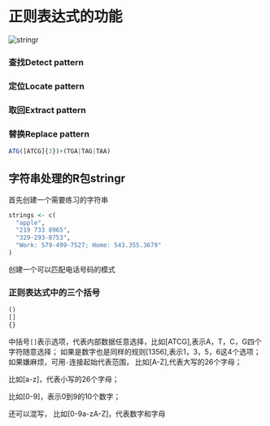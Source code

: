 # 正则表达式的功能
![stringr](https://user-images.githubusercontent.com/95266042/158171317-4a7785ba-529a-48cf-ae8f-6d608f18316b.png)
### 查找Detect pattern
### 定位Locate pattern
### 取回Extract pattern
### 替换Replace pattern

```R
ATG([ATCG]{3})+(TGA|TAG|TAA)
```

## 字符串处理的R包stringr
首先创建一个需要练习的字符串
```R
strings <- c(
  "apple", 
  "219 733 8965", 
  "329-293-8753", 
  "Work: 579-499-7527; Home: 543.355.3679"
)
```
创建一个可以匹配电话号码的模式

### 正则表达式中的三个括号
```R
()
[]
{}
```
中括号`[]`表示选项，代表内部数据任意选择，比如[ATCG],表示A，T，C，G四个字符随意选择；
如果是数字也是同样的规则[1356],表示1，3，5，6这4个选项；
如果嫌麻烦，可用`-`连接起始代表范围，
比如[A-Z],代表大写的26个字母；

比如[a-z]，代表小写的26个字母；

比如[0-9]，表示0到9的10个数字；

还可以混写，
比如[0-9a-zA-Z]，代表数字和字母


